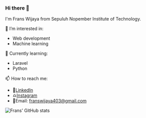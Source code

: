 ### Hi there 👋

I'm Frans Wijaya from Sepuluh Nopember Institute of Technology. 

🤔 I’m interested in:
- Web development
- Machine learning

🌱 Currently learning:
- Laravel
- Python

📫 How to reach me:
- 📘[LinkedIn](https://www.linkedin.com/in/franswijaya403/)
- ♎[Instagram](https://www.instagram.com/frans.wjy403/)
- 📧Email: franswijaya403@gmail.com
<!--
**franswjy403/franswjy403** is a ✨ _special_ ✨ repository because its `README.md` (this file) appears on your GitHub profile.

Here are some ideas to get you started:

- 🔭 I’m currently working on ...
- 
- 👯 I’m looking to collaborate on ...
- 🤔 I’m looking for help with ...
- 💬 Ask me about ...
- 📫 How to reach me: ...
- 😄 Pronouns: ...
- ⚡ Fun fact: ...
-->
![Frans' GitHub stats](https://github-readme-stats.vercel.app/api?username=franswjy403&theme=tokyonight&show_icons=true&count_private=true)
<!-- ![Frans' GitHub stats](https://github-readme-stats-one-dun.vercel.app/api?username=franswjy403&theme=tokyonight&show_icons=true&count_private=true)

![Top Langs](https://github-readme-stats-one-dun.vercel.app/api/top-langs/?username=franswjy403&layout=compact&theme=tokyonight&langs_count=8)

<!-- [![Readme Card](https://github-readme-stats.vercel.app/api/pin/?username=franswjy403&repo=hello&show_owner=true&theme=dracula)](https://github.com/anuraghazra/github-readme-stats) --> 



